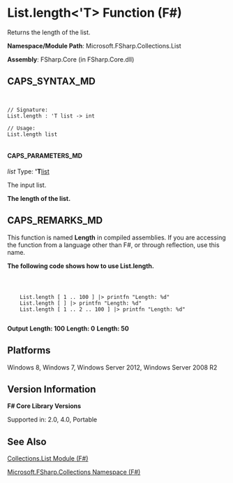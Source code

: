 # List.length<'T> Function (F#)

Returns the length of the list.

**Namespace/Module Path**: Microsoft.FSharp.Collections.List

**Assembly**: FSharp.Core (in FSharp.Core.dll)


## CAPS_SYNTAX_MD



```


// Signature:
List.length : 'T list -> int

// Usage:
List.length list


```



#### CAPS_PARAMETERS_MD
*list*
Type: **'T**[list](http://msdn.microsoft.com/en-us/library/c627b668-477b-4409-91ed-06d7f1b3e4a7)


The input list.



**The length of the list.**
## CAPS_REMARKS_MD
This function is named **Length** in compiled assemblies. If you are accessing the function from a language other than F#, or through reflection, use this name.

**The following code shows how to use List.length.**


```



    List.length [ 1 .. 100 ] |> printfn "Length: %d"
    List.length [ ] |> printfn "Length: %d"
    List.length [ 1 .. 2 .. 100 ] |> printfn "Length: %d"


```



**Output**
**Length: 100**
**Length: 0**
**Length: 50**
## Platforms
Windows 8, Windows 7, Windows Server 2012, Windows Server 2008 R2


## Version Information
**F# Core Library Versions**

Supported in: 2.0, 4.0, Portable




## See Also
[Collections.List Module &#40;F&#35;&#41;](Collections.List+Module+%28F%23%29.md)

[Microsoft.FSharp.Collections Namespace &#40;F&#35;&#41;](Microsoft.FSharp.Collections+Namespace+%28F%23%29.md)

